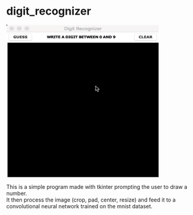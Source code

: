 # digit_recognizer  

<img src="screenshots/digitrecognizerfinal.gif" width="400" height="400">

This is a simple program made with tkinter prompting the user to draw a number.  
It then process the image (crop, pad, center, resize) and feed it to a convolutional neural network trained on the mnist dataset.
